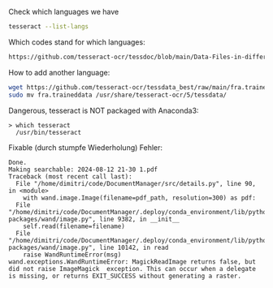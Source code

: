 



Check which languages we have
```sh
tesseract --list-langs
```

Which codes stand for which languages:
```sh
https://github.com/tesseract-ocr/tessdoc/blob/main/Data-Files-in-different-versions.md
```

How to add another language:
```sh
wget https://github.com/tesseract-ocr/tessdata_best/raw/main/fra.traineddata
sudo mv fra.traineddata /usr/share/tesseract-ocr/5/tessdata/
```

Dangerous, tesseract is NOT packaged with Anaconda3:
```
> which tesseract
  /usr/bin/tesseract
```

Fixable (durch stumpfe Wiederholung) Fehler:
```
Done.
Making searchable: 2024-08-12 21-30 1.pdf
Traceback (most recent call last):
  File "/home/dimitri/code/DocumentManager/src/details.py", line 90, in <module>
    with wand.image.Image(filename=pdf_path, resolution=300) as pdf:
  File "/home/dimitri/code/DocumentManager/.deploy/conda_environment/lib/python3.9/site-packages/wand/image.py", line 9382, in __init__
    self.read(filename=filename)
  File "/home/dimitri/code/DocumentManager/.deploy/conda_environment/lib/python3.9/site-packages/wand/image.py", line 10142, in read
    raise WandRuntimeError(msg)
wand.exceptions.WandRuntimeError: MagickReadImage returns false, but did not raise ImageMagick  exception. This can occur when a delegate is missing, or returns EXIT_SUCCESS without generating a raster.
```
